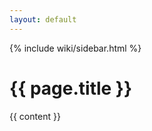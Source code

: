 ```yaml
---
layout: default
---
```


<div class="wiki-container">
  <div class="wiki-sidebar">
    {% include wiki/sidebar.html %}
  </div>
  <div class="wiki-content">
    <h1>{{ page.title }}</h1>
    {{ content }}
  </div>
</div>